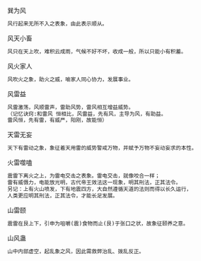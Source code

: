 巽为风
```txt
风行起来无所不入之表象，由此表示顺从。
```
风天小畜
```txt
风只在天上吹，难积云成雨，气候不好不坏，收成一般，所以只能小有积蓄。
```
风火家人
```txt
风吹火之象，助火之威，喻家人同心协力，发展事业。
```
风雷益
```txt
风雷激荡，风顺雷声，雷助风势，雷风相互增益威势。
（记忆诀窍:和雷风 恒相比，风雷益，先有风，主导为风，有助益。
雷风恒，先有雷，有威严，阳刚，故能恒）
```
天雷无妄
```txt
天下有雷动之象，象征着天用雷的威势警戒万物，并赋予万物不妄动妄求的本性。
```
火雷噬嗑
```txt
震雷下离火之上，为雷电交击之表象。雷电交击，就像咬合一样；
雷有威慑力，电能放光明，古代帝王效法这一现象，明其刑法，正其法令。
另记：上有火山喷发，下有地震四方，大自然遵循天道的法则而得以长久运行，
人类更应明其刑法，正其法令，才能长足发展。
```
山雷颐
```txt
震雷在艮上下，引申为咀嚼(震)食物而止(艮)于张口之状，故象征颐养之意。
```
山风蛊
```txt
山中内部虚空，起乱象之风，因此需救弊治乱、拨乱反正。
```
